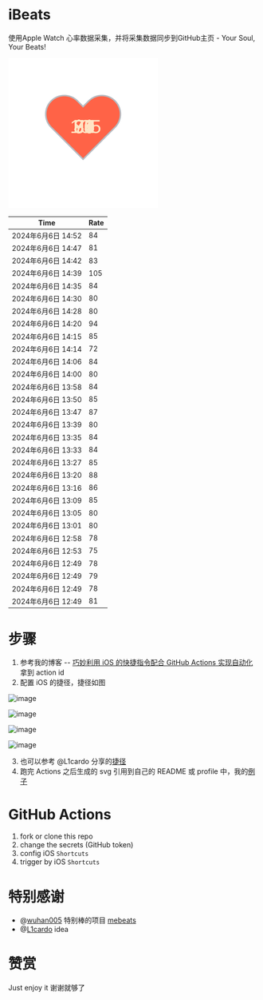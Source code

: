 # iBeats
使用Apple Watch 心率数据采集，并将采集数据同步到GitHub主页 - Your Soul, Your Beats!

![](./files/heart.svg)

<!--START_SECTION:my_heart_rate-->
| Time | Rate | 
 | ---- | ---- | 
| 2024年6月6日 14:52 | 84 |
| 2024年6月6日 14:47 | 81 |
| 2024年6月6日 14:42 | 83 |
| 2024年6月6日 14:39 | 105 |
| 2024年6月6日 14:35 | 84 |
| 2024年6月6日 14:30 | 80 |
| 2024年6月6日 14:28 | 80 |
| 2024年6月6日 14:20 | 94 |
| 2024年6月6日 14:15 | 85 |
| 2024年6月6日 14:14 | 72 |
| 2024年6月6日 14:06 | 84 |
| 2024年6月6日 14:00 | 80 |
| 2024年6月6日 13:58 | 84 |
| 2024年6月6日 13:50 | 85 |
| 2024年6月6日 13:47 | 87 |
| 2024年6月6日 13:39 | 80 |
| 2024年6月6日 13:35 | 84 |
| 2024年6月6日 13:33 | 84 |
| 2024年6月6日 13:27 | 85 |
| 2024年6月6日 13:20 | 88 |
| 2024年6月6日 13:16 | 86 |
| 2024年6月6日 13:09 | 85 |
| 2024年6月6日 13:05 | 80 |
| 2024年6月6日 13:01 | 80 |
| 2024年6月6日 12:58 | 78 |
| 2024年6月6日 12:53 | 75 |
| 2024年6月6日 12:49 | 78 |
| 2024年6月6日 12:49 | 79 |
| 2024年6月6日 12:49 | 78 |
| 2024年6月6日 12:49 | 81 |

<!--END_SECTION:my_heart_rate-->

# 步骤
1. 参考我的博客 -- [巧妙利用 iOS 的快捷指令配合 GitHub Actions 实现自动化](https://github.com/yihong0618/gitblog/issues/198) 拿到 action id
2. 配置 iOS 的捷径，捷径如图

![image](https://user-images.githubusercontent.com/15976103/122154218-0db0b480-ce97-11eb-93bb-5aec07c558dc.png)

![image](https://user-images.githubusercontent.com/15976103/122154236-186b4980-ce97-11eb-8e4b-70551a0391ae.png)

![image](https://user-images.githubusercontent.com/15976103/122154268-2d47dd00-ce97-11eb-902e-3acf292265a9.png)

![image](https://user-images.githubusercontent.com/15976103/122174055-fa144680-ceb4-11eb-9be2-3eb83cd516f7.png)

3. 也可以参考 @L1cardo 分享的[捷径](https://www.icloud.com/shortcuts/6ab6047b459c41ad822ad6b94b1c03d4)
4. 跑完 Actions 之后生成的 svg 引用到自己的 README 或 profile 中，我的[例子](https://github.com/yihong0618) 

# GitHub Actions

1. fork or clone this repo
2. change the secrets (GitHub token)
3. config iOS `Shortcuts` 
4. trigger by iOS `Shortcuts`

# 特别感谢
- @[wuhan005](https://github.com/wuhan005) 特别棒的项目 [mebeats](https://github.com/wuhan005/mebeats)
- @[L1cardo](https://github.com/L1cardo) idea

# 赞赏
Just enjoy it
谢谢就够了

